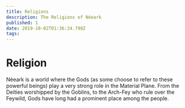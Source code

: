 ```yaml
---
title: Religions
description: The Religions of Néeark
published: 1
date: 2019-10-02T01:36:24.798Z
tags: 
---
```


# Religion

Néeark is a world where the Gods (as some choose to refer to these powerful beings) play a very strong role in the Material Plane. From the Deities worshipped by the Goblins, to the Arch-Fey who rule over the Feywild, Gods have long had a prominent place among the people.